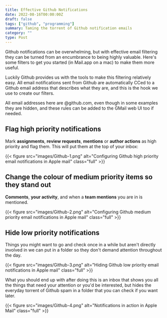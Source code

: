 ```yaml
---
title: Effective Github Notifications
date: 2022-08-16T00:00:00Z
draft: false
tags: ["github", "programming"]
summary: Taming the torrent of Github notification emails
category: ""
type: Post
---
```


Github notifications can be overwhelming, but with effective email filtering they can be turned from an encumbrance to being highly valuable. Here's some filters to get you started (in Mail.app on a mac) to make them more useful.

Luckily Github provides us with the tools to make this filtering relatively easy. All email notifications sent from Github are automatically CCed to a Github email address that describes what they are, and this is the hook we use to create our filters.

All email addresses here are @github.com, even though in some examples they are hidden, and these rules can be added to the GMail web UI too if needed.

## Flag high priority notifications

Mark __assignments__, __review requests__, __mentions__ or __author actions__ as high priority and flag them. This will put them at the top of your inbox:

{{< figure src="images/Github-1.png" alt="Configuring Github high priority email notifications in Apple mail" class="full" >}}

## Change the colour of medium priority items so they stand out

__Comments__, __your activity__, and when a __team mentions__ you are in is mentioned.

{{< figure src="images/Github-2.png" alt="Configuring Github medium priority email notifications in Apple mail" class="full" >}}

## Hide low priority notifications

Things you might want to go and check once in a while but aren't directly involved in we can put in a folder so they don't demand attention throughout the day.

{{< figure src="images/Github-3.png" alt="Hiding Github low priority email notifications in Apple mail" class="full" >}}

What you should end up with after doing this is an inbox that shows you all the things that need your attention or you'd be interested, but hides the everyday torrent of Github spam in a folder that you can check if you want later.

{{< figure src="images/Github-4.png" alt="Notifications in action in Apple Mail" class="full" >}}
